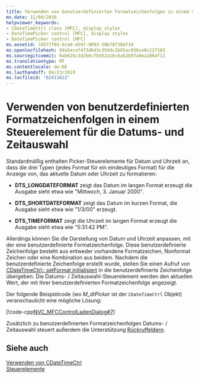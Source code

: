 ```yaml
---
title: Verwenden von benutzerdefinierten Formatzeichenfolgen in einem Steuerelement für die Datums- und Zeitauswahl
ms.date: 11/04/2016
helpviewer_keywords:
- CDateTimeCtrl class [MFC], display styles
- DateTimePicker control [MFC], display styles
- DateTimePicker control [MFC]
ms.assetid: 7d577f03-6ca0-4597-9093-50b78f304719
ms.openlocfilehash: 8da5ecaf473d6d3c35ddc1b95ac856ce8c12f163
ms.sourcegitcommit: 0ab61bc3d2b6cfbd52a16c6ab2b97a8ea1864f12
ms.translationtype: MT
ms.contentlocale: de-DE
ms.lasthandoff: 04/23/2019
ms.locfileid: "62411622"
---
```

# <a name="using-custom-format-strings-in-a-date-and-time-picker-control"></a>Verwenden von benutzerdefinierten Formatzeichenfolgen in einem Steuerelement für die Datums- und Zeitauswahl

Standardmäßig enthalten Picker-Steuerelemente für Datum und Uhrzeit an, dass die drei Typen (jedes Format für ein eindeutiges Format) für die Anzeige von, das aktuelle Datum oder Uhrzeit zu formatieren:

- **DTS_LONGDATEFORMAT** zeigt das Datum im langen Format erzeugt die Ausgabe sieht etwa wie "Mittwoch, 3. Januar 2000".

- **DTS_SHORTDATEFORMAT** zeigt das Datum im kurzen Format, die Ausgabe sieht etwa wie "1/3/00" erzeugt.

- **DTS_TIMEFORMAT** zeigt die Uhrzeit im langen Format erzeugt die Ausgabe sieht etwa wie "5:31:42 PM".

Allerdings können Sie die Darstellung von Datum und Uhrzeit anpassen, mit der eine benutzerdefinierte Formatzeichenfolge. Diese benutzerdefinierte Zeichenfolge besteht aus entweder vorhandene Formatzeichen, Nonformat Zeichen oder eine Kombination aus beidem. Nachdem die benutzerdefinierte Zeichenfolge erstellt wurde, stellen Sie einen Aufruf von [CDateTimeCtrl:: setFormat initialisiert](../mfc/reference/cdatetimectrl-class.md#setformat) in die benutzerdefinierte Zeichenfolge übergeben. Die Datums- / Zeitauswahl-Steuerelement werden den aktuellen Wert, der mit Ihrer benutzerdefinierten Formatzeichenfolge angezeigt.

Der folgende Beispielcode (wo *M_dtPicker* ist der `CDateTimeCtrl` Objekt) veranschaulicht eine mögliche Lösung:

[!code-cpp[NVC_MFCControlLadenDialog#7](../mfc/codesnippet/cpp/using-custom-format-strings-in-a-date-and-time-picker-control_1.cpp)]

Zusätzlich zu benutzerdefinierten Formatzeichenfolgen Datums- / Zeitauswahl steuert außerdem die Unterstützung [Rückruffeldern](../mfc/using-callback-fields-in-a-date-and-time-picker-control.md).

## <a name="see-also"></a>Siehe auch

[Verwenden von CDateTimeCtrl](../mfc/using-cdatetimectrl.md)<br/>
[Steuerelemente](../mfc/controls-mfc.md)
